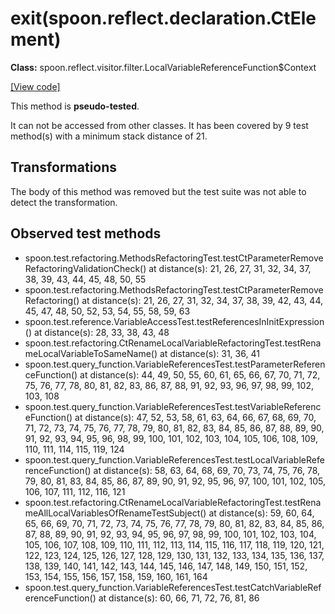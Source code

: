# exit(spoon.reflect.declaration.CtElement)

**Class:** spoon.reflect.visitor.filter.LocalVariableReferenceFunction$Context

[[View code]](https://github.com/INRIA/spoon/blob/fd878bc71b73fc1da82356eaa6578f760c70f0de/src/main/java//spoon/reflect/visitor/filter/LocalVariableReferenceFunction.java#L158)

This method is **pseudo-tested**.


It can not be accessed from other classes. 
It has been covered by 9 test method(s) with a minimum stack distance of 21.

## Transformations

The body of this method was removed but the test suite was not able to detect the transformation.



## Observed test methods

* spoon.test.refactoring.MethodsRefactoringTest.testCtParameterRemoveRefactoringValidationCheck() at distance(s): 21, 26, 27, 31, 32, 34, 37, 38, 39, 43, 44, 45, 48, 50, 55
* spoon.test.refactoring.MethodsRefactoringTest.testCtParameterRemoveRefactoring() at distance(s): 21, 26, 27, 31, 32, 34, 37, 38, 39, 42, 43, 44, 45, 47, 48, 50, 52, 53, 54, 55, 58, 59, 63
* spoon.test.reference.VariableAccessTest.testReferencesInInitExpression() at distance(s): 28, 33, 38, 43, 48
* spoon.test.refactoring.CtRenameLocalVariableRefactoringTest.testRenameLocalVariableToSameName() at distance(s): 31, 36, 41
* spoon.test.query_function.VariableReferencesTest.testParameterReferenceFunction() at distance(s): 44, 49, 50, 55, 60, 61, 65, 66, 67, 70, 71, 72, 75, 76, 77, 78, 80, 81, 82, 83, 86, 87, 88, 91, 92, 93, 96, 97, 98, 99, 102, 103, 108
* spoon.test.query_function.VariableReferencesTest.testVariableReferenceFunction() at distance(s): 47, 52, 53, 58, 61, 63, 64, 66, 67, 68, 69, 70, 71, 72, 73, 74, 75, 76, 77, 78, 79, 80, 81, 82, 83, 84, 85, 86, 87, 88, 89, 90, 91, 92, 93, 94, 95, 96, 98, 99, 100, 101, 102, 103, 104, 105, 106, 108, 109, 110, 111, 114, 115, 119, 124
* spoon.test.query_function.VariableReferencesTest.testLocalVariableReferenceFunction() at distance(s): 58, 63, 64, 68, 69, 70, 73, 74, 75, 76, 78, 79, 80, 81, 83, 84, 85, 86, 87, 89, 90, 91, 92, 95, 96, 97, 100, 101, 102, 105, 106, 107, 111, 112, 116, 121
* spoon.test.refactoring.CtRenameLocalVariableRefactoringTest.testRenameAllLocalVariablesOfRenameTestSubject() at distance(s): 59, 60, 64, 65, 66, 69, 70, 71, 72, 73, 74, 75, 76, 77, 78, 79, 80, 81, 82, 83, 84, 85, 86, 87, 88, 89, 90, 91, 92, 93, 94, 95, 96, 97, 98, 99, 100, 101, 102, 103, 104, 105, 106, 107, 108, 109, 110, 111, 112, 113, 114, 115, 116, 117, 118, 119, 120, 121, 122, 123, 124, 125, 126, 127, 128, 129, 130, 131, 132, 133, 134, 135, 136, 137, 138, 139, 140, 141, 142, 143, 144, 145, 146, 147, 148, 149, 150, 151, 152, 153, 154, 155, 156, 157, 158, 159, 160, 161, 164
* spoon.test.query_function.VariableReferencesTest.testCatchVariableReferenceFunction() at distance(s): 60, 66, 71, 72, 76, 81, 86

